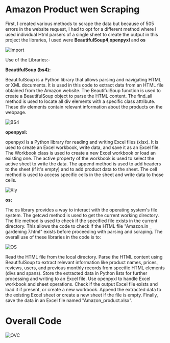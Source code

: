 # Amazon Product wen Scraping

First, I created various methods to scrape the data but because of 505 errors in the website request, I had to opt for a different method where I used individual Html parsers of a single sheet to create the output in this project the libraries, I used were **BeautifulSoup4**,**openpyxl** and **os**

![Import](https://github.com/SohailAhmed1299/Web_Scraping/assets/90980952/308b2ce9-a977-469e-9c3a-c403e64ff6b3)

Use of the Libraries:-

**BeautifulSoup (bs4):**

BeautifulSoup is a Python library that allows parsing and navigating HTML or XML documents.
It is used in this code to extract data from an HTML file obtained from the Amazon website.
The BeautifulSoup function is used to create a BeautifulSoup object to parse the HTML content.
The find_all method is used to locate all div elements with a specific class attribute. These div elements contain relevant information about the products on the webpage.

![BS4](https://github.com/SohailAhmed1299/Web_Scraping/assets/90980952/58eeaf35-5bb1-44f5-9e72-1ef6ebb87dbb)

**openpyxl:**

openpyxl is a Python library for reading and writing Excel files (xlsx).
It is used to create an Excel workbook, write data, and save it as an Excel file.
The Workbook class is used to create a new Excel workbook or load an existing one.
The active property of the workbook is used to select the active sheet to write the data.
The append method is used to add headers to the sheet (if it's empty) and to add product data to the sheet.
The cell method is used to access specific cells in the sheet and write data to those cells.

![Xly](https://github.com/SohailAhmed1299/Web_Scraping/assets/90980952/443c9e97-50bd-475e-bda6-5c2bda456e1a)

**os:**

The os library provides a way to interact with the operating system's file system.
The getcwd method is used to get the current working directory.
The file method is used to check if the specified file exists in the current directory.
This allows the code to check if the HTML file "Amazon.in _ gardening 7.html" exists before proceeding with parsing and scraping.
The overall use of these libraries in the code is to:

![OS](https://github.com/SohailAhmed1299/Web_Scraping/assets/90980952/e44250c5-990b-43c7-b946-824559718a3b)

Read the HTML file from the local directory.
Parse the HTML content using BeautifulSoup to extract relevant information like product names, prices, reviews, users, and previous monthly records from specific HTML elements (divs and spans).
Store the extracted data in Python lists for further processing and writing to an Excel file.
Use openpyxl to handle Excel workbook and sheet operations.
Check if the output Excel file exists and load it if present, or create a new workbook.
Append the extracted data to the existing Excel sheet or create a new sheet if the file is empty.
Finally, save the data in an Excel file named "Amazon_product.xlsx".

# Overall Code

![OVC](https://github.com/SohailAhmed1299/Web_Scraping/assets/90980952/82863d04-22ed-4c66-8177-0a95cba56e4e)


